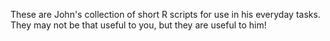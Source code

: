 These are John's collection of short R scripts for use in his everyday tasks. They may not be that useful to you, but they are useful to him!
